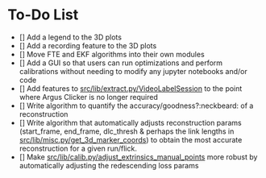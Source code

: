 # To-Do List

- [] Add a legend to the 3D plots
- [] Add a recording feature to the 3D plots
- [] Move FTE and EKF algorithms into their own modules
- [] Add a GUI so that users can run optimizations and perform calibrations without needing to modify any jupyter notebooks and/or code
- [] Add features to [src/lib/extract.py/VideoLabelSession](https://github.com/African-Robotics-Unit/AcinoSet/blob/69eed4795cbc163b0f8979f5f89b6d1a381765bc/src/lib/extract.py#L58) to the point where Argus Clicker is no longer required
- [] Write algorithm to quantify the accuracy/goodness?:neckbeard: of a reconstruction
- [] Write algorithm that automatically adjusts reconstruction params (start_frame, end_frame, dlc_thresh & perhaps the link lengths in [src/lib/misc.py/get_3d_marker_coords](https://github.com/African-Robotics-Unit/AcinoSet/blob/69eed4795cbc163b0f8979f5f89b6d1a381765bc/src/lib/misc.py#L34)) to obtain the most accurate reconstruction for a given run/flick.
- [] Make [src/lib/calib.py/adjust_extrinsics_manual_points](https://github.com/African-Robotics-Unit/AcinoSet/blob/69eed4795cbc163b0f8979f5f89b6d1a381765bc/src/lib/calib.py#L215) more robust by automatically adjusting the redescending loss params